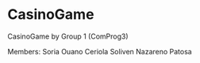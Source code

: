 # CasinoGame

CasinoGame by Group 1 (ComProg3)

Members:
Soria
Ouano
Ceriola
Soliven
Nazareno
Patosa